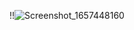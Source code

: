 !!![Screenshot_1657448160](https://user-images.githubusercontent.com/61875571/178140787-c8106dd1-7176-4e39-93e1-d8505872745d.png)
